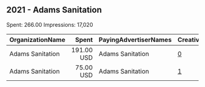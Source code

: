 ## 2021 - Adams Sanitation 
Spent: 266.00
Impressions: 17,020

|OrganizationName|Spent|PayingAdvertiserNames|CreativeUrls|Impressions|Genders|AgeBrackets|CountryCodes|BillingAddresses|CandidateBallotInformation|
|:---|---:|:---|:---|---:|:---|:---|:---|:---|:---|
|Adams Sanitation|191.00 USD|Adams Sanitation|[0](https://www.snap.com/political-ads/asset/64c39c359e3c8f1444e014897794fd68d42745b22a930c28d98cc11cd3bfab9e?mediaType=mp4)|12,735||30+|united states|US|Commissioners Trash Vote|
|Adams Sanitation|75.00 USD|Adams Sanitation|[1](https://www.snap.com/political-ads/asset/47ef9558139f29d6a52315252db7cb22a4403681d15dc238ce0d883a577d118d?mediaType=mp4)|4,285||30+|united states|US|Commissioners Trash Vote|
